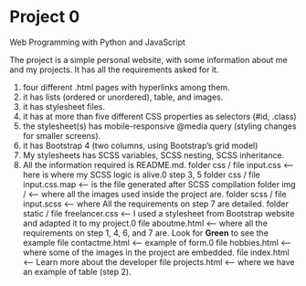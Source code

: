 # Project 0

Web Programming with Python and JavaScript

The project is a simple personal website, with some information about me and my projects.
It has all the requirements asked for it.

1. four different .html pages with hyperlinks among them.
2. it has lists (ordered or unordered), table, and images.
3. it has stylesheet files.
4. it has at more than five different CSS properties as selectors (#id, .class)
5. the stylesheet(s) has mobile-responsive @media query (styling changes for smaller screens).
6. it has Bootstrap 4 (two columns, using Bootstrap’s grid model)
7. My stylesheets has SCSS variables, SCSS nesting, SCSS inheritance.
8. All the information required is README.md.
    folder css /    file input.css          <-- here is where my SCSS logic is alive.0 step 3, 5
    folder css /    file input.css.map      <-- is the file generated after SCSS compilation
    folder img /                            <-- where all the images used inside the project are.
    folder scss /   file input.scss         <-- where All the requirements on step 7 are detailed.
    folder static / file freelancer.css     <-- I used a stylesheet from Bootstrap website and adapted it to my project.0
                    file aboutme.html       <-- where all the requirements on step 1, 4, 6, and 7 are. Look for <strong>Green</strong> to see the example
                    file contactme.html     <-- example of form.0
                    file hobbies.html       <-- where some of the images in the project are embedded.
                    file index.html         <-- Learn more about the developer
                    file projects.html      <-- where we have an example of table (step 2). 